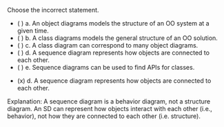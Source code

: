 <panel header=":lock::key: Class Diagrams vs Object Diagrams vs Sequence Diagrams">

<panel header="%%Prerequisites%%" expandable expanded>
  <dynamic-panel src="../modelingStructures/objectDiagrams/full.md" header="Modeling: Modeling Structures: Object Diagrams" />
  <dynamic-panel src="../modelingStructures/classDiagramsBasic/full.md" header="Modeling: Modeling Structures: Class Diagrams" />
  <dynamic-panel src="../modelingBehaviors/sequenceDiagramsBasic/full.md" header="Modeling: Modeling Behaviors: Sequence Diagrams" />
</panel>

<p/>

<question>
Choose the incorrect statement.

- ( ) a. An object diagrams models the structure of an OO system at a given time.
- ( ) b. A class diagrams models the general structure of an OO solution.
- ( ) c. A class diagram can correspond to many object diagrams.
- ( ) d. A sequence diagram represents how objects are connected to each other.
- ( ) e. Sequence diagrams can be used to find APIs for classes.

<div slot="answer">

- (x) d. A sequence diagram represents how objects are connected to each other.

Explanation: A sequence diagram is a behavior diagram, not a structure diagram. An SD can represent how objects interact with each other (i.e., behavior), not how they are connected to each other (i.e. structure).

</div>
</question>
</panel>
